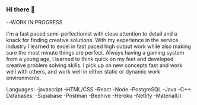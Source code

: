 ### Hi there 👋

<!--
**Chad-Stabler/Chad-Stabler** is a ✨ _special_ ✨ repository because its `README.md` (this file) appears on your GitHub profile.

Here are some ideas to get you started:

- 🔭 I’m currently working on ...
- 🌱 I’m currently learning ...
- 👯 I’m looking to collaborate on ...
- 🤔 I’m looking for help with ...
- 💬 Ask me about ...
- 📫 How to reach me: ...
- 😄 Pronouns: ...
- ⚡ Fun fact: ...
-->

--WORK IN PROGRESS

I'm a fast paced semi-perfectionist with close attention to detail and a knack for finding creative solutions. With my experience in the service industry I learned to excel in fast paced high output work while also making sure the most minute things are perfect. 
  Always having a gaming system from a young age, I learned to think quick on my feet and developed creative problem solving skills. I pick up on new concepts fast and work well with others, and work well in either static or dynamic work environments.

Languages:
-javascript
-HTML/CSS
-React
-Node
-PostgreSQL
-Java
-C++
Databases:
-Supabase
-Postman
-Beehive
-Heroku
-Netlify
-MaterialUI